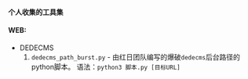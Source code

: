 #### 个人收集的工具集

#### WEB:
* DEDECMS
    1. `dedecms_path_burst.py` - 由红日团队编写的爆破`dedecms`后台路径的python脚本。 语法：`python3 脚本.py [目标URL]`